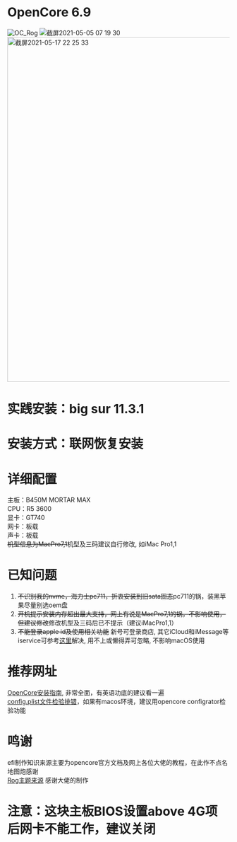 # OpenCore 6.9  
![OC_Rog](https://user-images.githubusercontent.com/23228895/118050239-78ab2f00-b3b1-11eb-849c-84041f93d730.png)
![截屏2021-05-05 07 19 30](https://user-images.githubusercontent.com/23228895/117162608-82eb8d00-adf5-11eb-9d2e-eebbb6d2f0c4.png)
<img width="780" alt="截屏2021-05-17 22 25 33" src="https://user-images.githubusercontent.com/23228895/118506383-d9df5380-b75f-11eb-9beb-07038b42b42a.png">

# 实践安装：big sur 11.3.1  
# 安装方式：联网恢复安装  
# 详细配置  
主板：B450M MORTAR MAX  
CPU：R5 3600  
显卡：GT740  
网卡：板载  
声卡：板载  
~~机型信息为MacPro7,1~~机型及三码建议自行修改, 如iMac Pro1,1
# 已知问题  
1. ~~不识别我的nvme，海力士pc711，折衷安装到旧sata固态~~pc711的锅，装黑苹果尽量别选oem盘  
2. ~~开机提示安装内存超出最大支持，网上有说是MacPro7,1的锅，不影响使用，但建议修改~~修改机型及三码后已不提示（建议iMacPro1,1）
3. ~~不能登录apple id及使用相关功能~~ 新号可登录商店, 其它iCloud和iMessage等iservice可参考[这里](https://dortania.github.io/OpenCore-Post-Install/universal/iservices.html)解决, 用不上或懒得弄可忽略, 不影响macOS使用

# 推荐网址  
[OpenCore安装指南](https://dortania.github.io/OpenCore-Install-Guide/prerequisites.html#prerequisites), 非常全面，有英语功底的建议看一遍  
[config.plist文件检验排错](https://opencore.slowgeek.com/)，如果有macos环境，建议用opencore configrator检验功能

# 鸣谢
efi制作知识来源主要为opencore官方文档及网上各位大佬的教程，在此作不点名地图炮感谢  
[Rog主题来源](http://bbs.pcbeta.com/forum.php?mod=viewthread&tid=1883324&highlight=%D6%F7%CC%E2) 感谢大佬的制作  

# 注意：这块主板BIOS设置above 4G项后网卡不能工作，建议关闭
